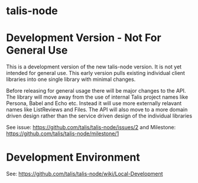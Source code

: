 # talis-node

# Development Version - Not For General Use

This is a development version of the new talis-node version. It is not yet intended for general use. This early version pulls existing individual client libraries into one single library with minimal changes.

Before releasing for general usage there will be major changes to the API. The library will move away from the use of internal Talis project names like Persona, Babel and Echo etc. Instead it will use more externally relavant names like ListReviews and Files. The API will also move to a more domain driven design rather than the service driven design of the individual libraries

See issue: https://github.com/talis/talis-node/issues/2 and Milestone: https://github.com/talis/talis-node/milestone/1

# Development Environment

See: https://github.com/talis/talis-node/wiki/Local-Development
